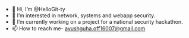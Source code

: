 - 👋 Hi, I’m @HelloGit-ty
- 👀 I’m interested in network, systems and webapp security. 
- 🌱 I’m currently working on a project for a national security hackathon. 
- 📫 How to reach me- ayushguha.off16007@gmail.com

<!---
HelloGit-ty/HelloGit-ty is a ✨ special ✨ repository because its `README.md` (this file) appears on your GitHub profile.
You can click the Preview link to take a look at your changes.
--->
